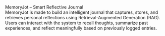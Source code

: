 MemoryJot – Smart Reflective Journal
<br>
MemoryJot is made to build an intelligent journal that captures, stores, and retrieves personal reflections using Retrieval-Augmented Generation (RAG). Users can interact with the system to recall thoughts, summarize past experiences, and reflect meaningfully based on previously logged entries.
